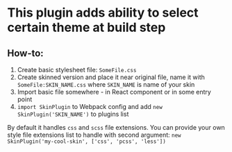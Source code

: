 # This plugin adds ability to select certain theme at build step

## How-to:
1) Create basic stylesheet file: `SomeFile.css`
2) Create skinned version and place it near original file, name it with `SomeFile:SKIN_NAME.css` where `SKIN_NAME` is name of your skin
3) Import basic file somewhere - in React component or in some entry point
4) `import SkinPlugin` to Webpack config and add `new SkinPlugin('SKIN_NAME')` to plugins list

By default it handles `css` and `scss` file extensions. You can provide your own style file extensions list to handle with second argument: `new SkinPlugin('my-cool-skin', ['css', 'pcss', 'less'])`
